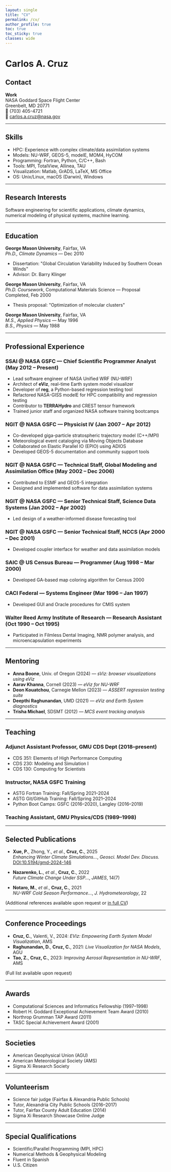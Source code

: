 ```yaml
---
layout: single
title: "CV"
permalink: /cv/
author_profile: true
toc: true
toc_sticky: true
classes: wide
---
```


# Carlos A. Cruz

## Contact

**Work**  
NASA Goddard Space Flight Center  
Greenbelt, MD 20771  
📱 (703) 405-4721  
📧 carlos.a.cruz@nasa.gov  

---

## Skills

- HPC: Experience with complex climate/data assimilation systems  
- Models: NU-WRF, GEOS-5, modelE, MOM4, HyCOM  
- Programming: Fortran, Python, C/C++, Bash  
- Tools: MPI, TotalView, Allinea, TAU  
- Visualization: Matlab, GrADS, LaTeX, MS Office  
- OS: Unix/Linux, macOS (Darwin), Windows  

---

## Research Interests

Software engineering for scientific applications, climate dynamics, numerical modeling of physical systems, machine learning.

---


## Education

**George Mason University**, Fairfax, VA  
_Ph.D., Climate Dynamics_ — Dec 2010  
- Dissertation: "Global Circulation Variability Induced by Southern Ocean Winds"  
- Advisor: Dr. Barry Klinger

**George Mason University**, Fairfax, VA  
_Ph.D. Coursework_, Computational Materials Science — Proposal Completed, Feb 2000  
- Thesis proposal: "Optimization of molecular clusters"

**George Mason University**, Fairfax, VA  
_M.S., Applied Physics_ — May 1996  
_B.S., Physics_ — May 1988

---

## Professional Experience

### SSAI @ NASA GSFC — Chief Scientific Programmer Analyst (May 2012 – Present)

- Lead software engineer of NASA Unified WRF (NU-WRF)
- Architect of **eViz**, real-time Earth system model visualizer
- Developer of **reg**, a Python-based regression testing tool
- Refactored NASA-GISS modelE for HPC compatibility and regression testing
- Contributor to **TERRAHydro** and CREST tensor framework
- Trained junior staff and organized NASA software training bootcamps

### NGIT @ NASA GSFC — Physicist IV (Jan 2007 – Apr 2012)

- Co-developed giga-particle stratospheric trajectory model (C++/MPI)
- Meteorological event cataloging via Moving Objects Database
- Collaborated on Elastic Parallel IO (EPIO) using ADIOS
- Developed GEOS-5 documentation and community support tools

### NGIT @ NASA GSFC — Technical Staff, Global Modeling and Assimilation Office (May 2002 – Dec 2006)

- Contributed to ESMF and GEOS-5 integration
- Designed and implemented software for data assimilation systems

### NGIT @ NASA GSFC — Senior Technical Staff, Science Data Systems (Jan 2002 – Apr 2002)

- Led design of a weather-informed disease forecasting tool

### NGIT @ NASA GSFC — Senior Technical Staff, NCCS (Apr 2000 – Dec 2001)

- Developed coupler interface for weather and data assimilation models

### SAIC @ US Census Bureau — Programmer (Aug 1998 – Mar 2000)

- Developed GA-based map coloring algorithm for Census 2000

### CACI Federal — Systems Engineer (Mar 1996 – Jan 1997)

- Developed GUI and Oracle procedures for CMIS system

### Walter Reed Army Institute of Research — Research Assistant (Oct 1990 – Oct 1995)

- Participated in Filmless Dental Imaging, NMR polymer analysis, and microencapsulation experiments

---

## Mentoring

- **Anna Boone**, Univ. of Oregon (2024) — _sViz: browser visualizations using eViz_  
- **Aarav Khanna**, Cornell (2023) — _eViz for NU-WRF_  
- **Deon Kouatchou**, Carnegie Mellon (2023) — _ASSERT regression testing suite_  
- **Deepthi Raghunandan**, UMD (2021) — _eViz and Earth System diagnostics_  
- **Trisha Michael**, SDSMT (2012) — _MCS event tracking analysis_

---

## Teaching

### Adjunct Assistant Professor, GMU CDS Dept (2018–present)

- CDS 351: Elements of High Performance Computing  
- CDS 230: Modeling and Simulation I  
- CDS 130: Computing for Scientists

### Instructor, NASA GSFC Training

- ASTG Fortran Training: Fall/Spring 2021–2024  
- ASTG Git/GitHub Training: Fall/Spring 2021–2024  
- Python Boot Camps: GSFC (2016–2020), Langley (2016–2019)

### Teaching Assistant, GMU Physics/CDS (1989–1998)

---

## Selected Publications

- **Xue, P.**, Zhong, Y., *et al.*, **Cruz, C.**, 2025  
  *Enhancing Winter Climate Simulations...*, _Geosci. Model Dev. Discuss._  
  [DOI:10.5194/gmd-2024-146](https://doi.org/10.5194/gmd-2024-146)

- **Nazarenko, L.**, *et al.*, **Cruz, C.**, 2022  
  *Future Climate Change Under SSP...*, _JAMES_, 14(7)

- **Notaro, M.**, *et al.*, **Cruz, C.**, 2021  
  *NU-WRF Cold Season Performance...*, _J. Hydrometeorology_, 22

(Additional references available upon request or [in full CV](#))

---

## Conference Proceedings

- **Cruz, C.**, Valenti, V., 2024: *EViz: Empowering Earth System Model Visualization*, AMS  
- **Raghunandan, D.**, **Cruz, C.**, 2021: *Live Visualization for NASA Models*, AGU  
- **Tao, Z.**, **Cruz, C.**, 2023: *Improving Aerosol Representation in NU-WRF*, AMS

(Full list available upon request)

---

## Awards

- Computational Sciences and Informatics Fellowship (1997–1998)  
- Robert H. Goddard Exceptional Achievement Team Award (2010)  
- Northrop Grumman TAP Award (2011)  
- TASC Special Achievement Award (2001)

---

## Societies

- American Geophysical Union (AGU)  
- American Meteorological Society (AMS)  
- Sigma Xi Research Society

---

## Volunteerism

- Science fair judge (Fairfax & Alexandria Public Schools)  
- Tutor, Alexandria City Public Schools (2016–2017)  
- Tutor, Fairfax County Adult Education (2014)  
- Sigma Xi Research Showcase Online Judge

---

## Special Qualifications

- Scientific/Parallel Programming (MPI, HPC)  
- Numerical Methods & Geophysical Modeling  
- Fluent in Spanish  
- U.S. Citizen
